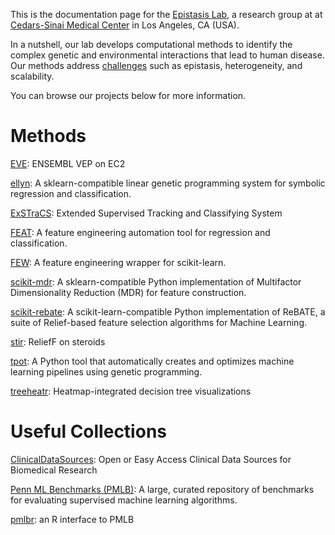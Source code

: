 

This is the documentation page for the [Epistasis Lab](http://epistasis.org), a research group at at [Cedars-Sinai Medical Center](https://www.cedars-sinai.org/locations/cedars-sinai-main-campus-89.html) in Los Angeles, CA (USA).

In a nutshell, our lab develops computational methods to identify the complex genetic and environmental interactions that lead to human disease. 
Our methods address [challenges](http://www.nature.com/nrg/journal/v11/n6/full/nrg2809.html) such as epistasis, heterogeneity, and scalability.  

You can browse our projects below for more information.

Methods
===

[EVE](https://github.com/EpistasisLab/EVE): ENSEMBL VEP on EC2

[ellyn](https://epistasislab.github.io/ellyn): A sklearn-compatible linear genetic programming system for symbolic regression and classification. 

[ExSTraCS](https://github.com/ryanurbs/ExSTraCS_2.0): Extended Supervised Tracking and Classifying System

[FEAT](https://lacava.github.io/feat): A feature engineering automation tool for regression and classification. 

[FEW](https://lacava.github.io/few): A feature engineering wrapper for scikit-learn. 

[scikit-mdr](https://github.com/EpistasisLab/scikit-mdr): A sklearn-compatible Python implementation of Multifactor Dimensionality Reduction (MDR) for feature construction.

[scikit-rebate](https://epistasislab.github.io/scikit-rebate/): A scikit-learn-compatible Python implementation of ReBATE, a suite of Relief-based feature selection algorithms for Machine Learning.

[stir](https://github.com/insilico/stir/): ReliefF on steroids

[tpot](https://epistasislab.github.io/tpot/): A Python tool that automatically creates and optimizes machine learning pipelines using genetic programming.

[treeheatr](https://github.com/trang1618/treeheatr): Heatmap-integrated decision tree visualizations


Useful Collections
===

[ClinicalDataSources](https://github.com/EpistasisLab/ClinicalDataSources): Open or Easy Access Clinical Data Sources for Biomedical Research

[Penn ML Benchmarks (PMLB)](https://github.com/EpistasisLab/penn-ml-benchmarks): A large, curated repository of benchmarks for evaluating supervised machine learning algorithms.

[pmlbr](https://github.com/EpistasisLab/pmlbr): an R interface to PMLB 
